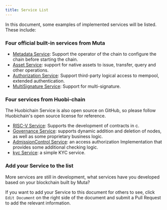 ```yaml
---
title: Service List
---
```


In this document, some examples of implemented services will be listed. These include:

### Four official built-in services from Muta

* [Metadata Service](https://github.com/nervosnetwork/muta/tree/master/built-in-services/metadata): Support the operator of the chain to configure the chain before starting the chain.
* [Asset Service](https://github.com/nervosnetwork/muta/tree/master/built-in-services/asset): support for native assets to issue, transfer, query and other operations.
* [Authorization Service](https://github.com/nervosnetwork/muta/tree/master/built-in-services/authorization): Support third-party logical access to mempool, extended authentication. 
* [MultiSignature Service](https://github.com/nervosnetwork/muta/tree/master/built-in-services/multi-signature): Support for multi-signature.

### Four services from Huobi-chain

The Huobichain Service is also open source on GitHub, so please follow Huobichain's open source license for reference.

* [RISC-V Service](https://github.com/HuobiGroup/huobi-chain/tree/master/services/riscv): Supports the development of contracts in c.
* [Governance Service](https://github.com/HuobiGroup/huobi-chain/tree/master/services/governance): supports dynamic addition and deletion of nodes, as well as some proprietary business logic.
* [AdmissionControl Service](https://github.com/HuobiGroup/huobi-chain/tree/master/services/admission_control): an access authorization Implementation that provides some additional checking logic.
* [kyc Service](https://github.com/HuobiGroup/huobi-chain/tree/master/services/kyc): a simple KYC service.

### Add your Service to the list 

More services are still in development, what services have you developed based on your blockchain built by Muta?

If you want to add your Service to this document for others to see, click `Edit Document` on the right side of the document and submit a Pull Request to add the relevant information.
